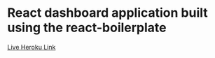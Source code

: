 
# React dashboard application built using the react-boilerplate

[Live Heroku Link](https://sleepy-spire-38623.herokuapp.com/)

